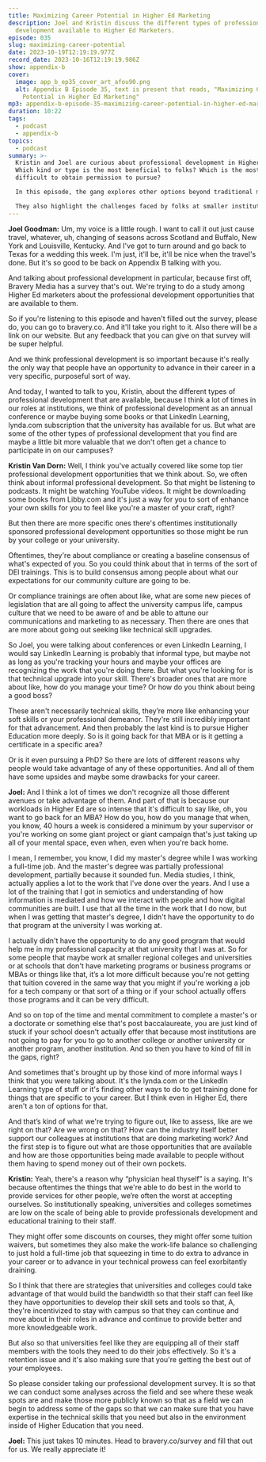 ```yaml
---
title: Maximizing Career Potential in Higher Ed Marketing
description: Joel and Kristin discuss the different types of professional
  development available to Higher Ed Marketers.
episode: 035
slug: maximizing-career-potential
date: 2023-10-19T12:19:19.977Z
record_date: 2023-10-16T12:19:19.986Z
show: appendix-b
cover:
  image: app_b_ep35_cover_art_afou90.png
  alt: Appendix B Episode 35, text is present that reads, "Maximizing Career
    Potential in Higher Ed Marketing"
mp3: appendix-b-episode-35-maximizing-career-potential-in-higher-ed-marketing.mp3
duration: 10:22
tags:
  - podcast
  - appendix-b
topics:
  - podcast
summary: >-
  Kristin and Joel are curious about professional development in Higher Ed.
  Which kind or type is the most beneficial to folks? Which is the most
  difficult to obtain permission to pursue?

  In this episode, the gang explores other options beyond traditional methods, such as informal learning through podcasts and YouTube videos, institutionally sponsored programs, compliance training, technical skill upgrades, and personal development like pursuing advanced degrees. 

  They also highlight the challenges faced by folks at smaller institutions and emphasize the importance of improving support and access to professional growth opportunities. 
---
```

**Joel Goodman:**
Um, my voice is a little rough. I want to call it out just cause travel, whatever, uh, changing of seasons across Scotland and Buffalo, New York and Louisville, Kentucky. And I've got to turn around and go back to Texas for a wedding this week. I'm just, it'll be, it'll be nice when the travel's done. But it's so good to be back on Appendix B talking with you.

And talking about professional development in particular, because first off, Bravery Media has a survey that's out. We're trying to do a study among Higher Ed marketers about the professional development opportunities that are available to them.

So if you're listening to this episode and haven't filled out the survey, please do, you can go to bravery.co. And it'll take you right to it. Also there will be a link on our website. But any feedback that you can give on that survey will be super helpful.

And we think professional development is so important because it's really the only way that people have an opportunity to advance in their career in a very specific, purposeful sort of way.

And today, I wanted to talk to you, Kristin, about the different types of professional development that are available, because I think a lot of times in our roles at institutions, we think of professional development as an annual conference or maybe buying some books or that LinkedIn Learning, lynda.com subscription that the university has available for us. But what are some of the other types of professional development that you find are maybe a little bit more valuable that we don't often get a chance to participate in on our campuses?

**Kristin Van Dorn:**
Well, I think you've actually covered like some top tier professional development opportunities that we think about. So, we often think about informal professional development. So that might be listening to podcasts. It might be watching YouTube videos. It might be downloading some books from Libby.com and it's just a way for you to sort of enhance your own skills for you to feel like you're a master of your craft, right?

But then there are more specific ones there's oftentimes institutionally sponsored professional development opportunities so those might be run by your college or your university.

Oftentimes, they're about compliance or creating a baseline consensus of what's expected of you. So you could think about that in terms of the sort of DEI trainings. This is to build consensus among people about what our expectations for our community culture are going to be.

Or compliance trainings are often about like, what are some new pieces of legislation that are all going to affect the university campus life, campus culture that we need to be aware of and be able to attune our communications and marketing to as necessary. Then there are ones that are more about going out seeking like technical skill upgrades.

So Joel, you were talking about conferences or even LinkedIn Learning, I would say LinkedIn Learning is probably that informal type, but maybe not as long as you're tracking your hours and maybe your offices are recognizing the work that you're doing there. But what you're looking for is that technical upgrade into your skill. There's broader ones that are more about like, how do you manage your time? Or how do you think about being a good boss?

These aren't necessarily technical skills, they’re more like enhancing your soft skills or your professional demeanor. They're still incredibly important for that advancement. And then probably the last kind is to pursue Higher Education more deeply. So is it going back for that MBA or is it getting a certificate in a specific area?

Or is it even pursuing a PhD? So there are lots of different reasons why people would take advantage of any of these opportunities. And all of them have some upsides and maybe some drawbacks for your career.

**Joel:**
And I think a lot of times we don't recognize all those different avenues or take advantage of them. And part of that is because our workloads in Higher Ed are so intense that it's difficult to say like, oh, you want to go back for an MBA? How do you, how do you manage that when, you know, 40 hours a week is considered a minimum by your supervisor or you're working on some giant project or giant campaign that's just taking up all of your mental space, even when, even when you're back home.

I mean, I remember, you know, I did my master's degree while I was working a full-time job. And the master's degree was partially professional development, partially because it sounded fun. Media studies, I think, actually applies a lot to the work that I've done over the years. And I use a lot of the training that I got in semiotics and understanding of how information is mediated and how we interact with people and how digital communities are built. I use that all the time in the work that I do now, but when I was getting that master's degree, I didn't have the opportunity to do that program at the university I was working at.

I actually didn't have the opportunity to do any good program that would help me in my professional capacity at that university that I was at. So for some people that maybe work at smaller regional colleges and universities or at schools that don't have marketing programs or business programs or MBAs or things like that, it’s a lot more difficult because you're not getting that tuition covered in the same way that you might if you're working a job for a tech company or that sort of a thing or if your school actually offers those programs and it can be very difficult.

And so on top of the time and mental commitment to complete a master's or a doctorate or something else that's post baccalaureate, you are just kind of stuck if your school doesn't actually offer that because most institutions are not going to pay for you to go to another college or another university or another program, another institution. And so then you have to kind of fill in the gaps, right?

And sometimes that's brought up by those kind of more informal ways I think that you were talking about. It's the lynda.com or the LinkedIn Learning type of stuff or it's finding other ways to do to get training done for things that are specific to your career. But I think even in Higher Ed, there aren't a ton of options for that.

And that’s kind of what we're trying to figure out, like to assess, like are we right on that? Are we wrong on that? How can the industry itself better support our colleagues at institutions that are doing marketing work? And the first step is to figure out what are those opportunities that are available and how are those opportunities being made available to people without them having to spend money out of their own pockets.

**Kristin:**
Yeah, there's a reason why “physician heal thyself” is a saying. It's because oftentimes the things that we're able to do best in the world to provide services for other people, we’re often the worst at accepting ourselves. So institutionally speaking, universities and colleges sometimes are low on the scale of being able to provide professionals development and educational training to their staff.

They might offer some discounts on courses, they might offer some tuition waivers, but sometimes they also make the work-life balance so challenging to just hold a full-time job that squeezing in time to do extra to advance in your career or to advance in your technical prowess can feel exorbitantly draining.

So I think that there are strategies that universities and colleges could take advantage of that would build the bandwidth so that their staff can feel like they have opportunities to develop their skill sets and tools so that, A, they're incentivized to stay with campus so that they can continue and move about in their roles in advance and continue to provide better and more knowledgeable work.

But also so that universities feel like they are equipping all of their staff members with the tools they need to do their jobs effectively. So it's a retention issue and it's also making sure that you're getting the best out of your employees.

So please consider taking our professional development survey. It is so that we can conduct some analyses across the field and see where these weak spots are and make those more publicly known so that as a field we can begin to address some of the gaps so that we can make sure that you have expertise in the technical skills that you need but also in the environment inside of Higher Education that you need.

**Joel:**
This just takes 10 minutes. Head to bravery.co/survey and fill that out for us. We really appreciate it!
